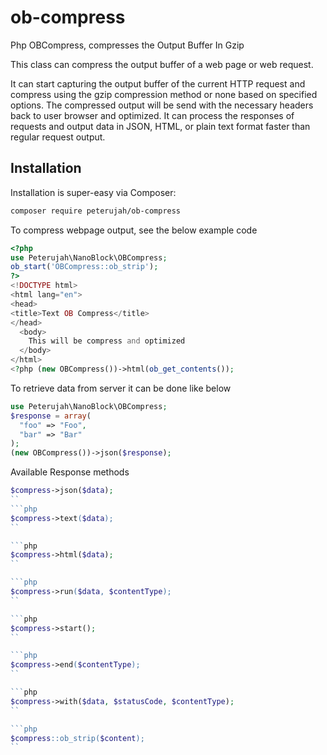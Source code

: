# ob-compress
Php OBCompress, compresses the Output Buffer In Gzip

This class can compress the output buffer of a web page or web request.

It can start capturing the output buffer of the current HTTP request and compress using the gzip compression method or none based on specified options. The compressed output will be send with the necessary headers back to user browser and optimized. It can process the responses of requests and output data in JSON, HTML, or plain text format faster than regular request output.

## Installation

Installation is super-easy via Composer:
```md
composer require peterujah/ob-compress
```

To compress webpage output, see the below example code

```php 
<?php 
use Peterujah\NanoBlock\OBCompress;
ob_start('OBCompress::ob_strip');
?>
<!DOCTYPE html>
<html lang="en">
<head>
<title>Text OB Compress</title>
</head>
  <body>
    This will be compress and optimized
  </body>
</html>
<?php (new OBCompress())->html(ob_get_contents());
```

To retrieve data from server it can be done like below
```php
use Peterujah\NanoBlock\OBCompress;
$response = array(
  "foo" => "Foo",
  "bar" => "Bar"
);
(new OBCompress())->json($response);
```

Available Response methods
```php 
$compress->json($data);
``
```php 
$compress->text($data);
``

```php 
$compress->html($data);
``

```php 
$compress->run($data, $contentType);
``

```php 
$compress->start();
``

```php 
$compress->end($contentType);
``

```php 
$compress->with($data, $statusCode, $contentType);
``

```php 
$compress::ob_strip($content);
``
